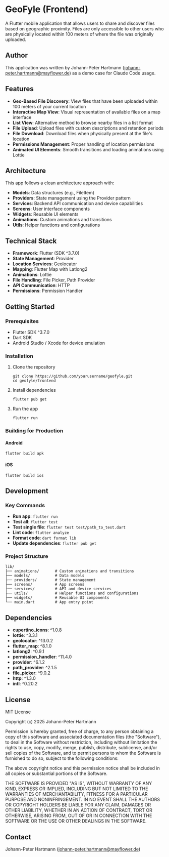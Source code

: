 # GeoFyle (Frontend)

A Flutter mobile application that allows users to share and discover files based on geographic proximity. Files are only accessible to other users who are physically located within 100 meters of where the file was originally uploaded.

## Author

This application was written by Johann-Peter Hartmann (johann-peter.hartmann@mayflower.de) as a demo case for Claude Code usage.

## Features

- **Geo-Based File Discovery**: View files that have been uploaded within 100 meters of your current location
- **Interactive Map View**: Visual representation of available files on a map interface
- **List View**: Alternative method to browse nearby files in a list format
- **File Upload**: Upload files with custom descriptions and retention periods
- **File Download**: Download files when physically present at the file's location
- **Permissions Management**: Proper handling of location permissions
- **Animated UI Elements**: Smooth transitions and loading animations using Lottie

## Architecture

This app follows a clean architecture approach with:

- **Models**: Data structures (e.g., FileItem)
- **Providers**: State management using the Provider pattern
- **Services**: Backend API communication and device capabilities
- **Screens**: User interface components
- **Widgets**: Reusable UI elements
- **Animations**: Custom animations and transitions
- **Utils**: Helper functions and configurations

## Technical Stack

- **Framework**: Flutter (SDK ^3.7.0)
- **State Management**: Provider
- **Location Services**: Geolocator
- **Mapping**: Flutter Map with Latlong2
- **Animations**: Lottie
- **File Handling**: File Picker, Path Provider
- **API Communication**: HTTP
- **Permissions**: Permission Handler

## Getting Started

### Prerequisites

- Flutter SDK ^3.7.0
- Dart SDK
- Android Studio / Xcode for device emulation

### Installation

1. Clone the repository
   ```
   git clone https://github.com/yourusername/geofyle.git
   cd geofyle/frontend
   ```

2. Install dependencies
   ```
   flutter pub get
   ```

3. Run the app
   ```
   flutter run
   ```

### Building for Production

#### Android
```
flutter build apk
```

#### iOS
```
flutter build ios
```

## Development

### Key Commands

- **Run app**: `flutter run`
- **Test all**: `flutter test`
- **Test single file**: `flutter test test/path_to_test.dart`
- **Lint code**: `flutter analyze`
- **Format code**: `dart format lib`
- **Update dependencies**: `flutter pub get`

### Project Structure

```
lib/
├── animations/       # Custom animations and transitions
├── models/           # Data models
├── providers/        # State management
├── screens/          # App screens
├── services/         # API and device services
├── utils/            # Helper functions and configurations
├── widgets/          # Reusable UI components
└── main.dart         # App entry point
```

## Dependencies

- **cupertino_icons**: ^1.0.8
- **lottie**: ^3.3.1
- **geolocator**: ^13.0.2
- **flutter_map**: ^8.1.0
- **latlong2**: ^0.9.1
- **permission_handler**: ^11.4.0
- **provider**: ^6.1.2
- **path_provider**: ^2.1.5
- **file_picker**: ^9.0.2
- **http**: ^1.3.0
- **intl**: ^0.20.2

## License

MIT License

Copyright (c) 2025 Johann-Peter Hartmann

Permission is hereby granted, free of charge, to any person obtaining a copy
of this software and associated documentation files (the "Software"), to deal
in the Software without restriction, including without limitation the rights
to use, copy, modify, merge, publish, distribute, sublicense, and/or sell
copies of the Software, and to permit persons to whom the Software is
furnished to do so, subject to the following conditions:

The above copyright notice and this permission notice shall be included in all
copies or substantial portions of the Software.

THE SOFTWARE IS PROVIDED "AS IS", WITHOUT WARRANTY OF ANY KIND, EXPRESS OR
IMPLIED, INCLUDING BUT NOT LIMITED TO THE WARRANTIES OF MERCHANTABILITY,
FITNESS FOR A PARTICULAR PURPOSE AND NONINFRINGEMENT. IN NO EVENT SHALL THE
AUTHORS OR COPYRIGHT HOLDERS BE LIABLE FOR ANY CLAIM, DAMAGES OR OTHER
LIABILITY, WHETHER IN AN ACTION OF CONTRACT, TORT OR OTHERWISE, ARISING FROM,
OUT OF OR IN CONNECTION WITH THE SOFTWARE OR THE USE OR OTHER DEALINGS IN THE
SOFTWARE.

## Contact

Johann-Peter Hartmann (johann-peter.hartmann@mayflower.de)